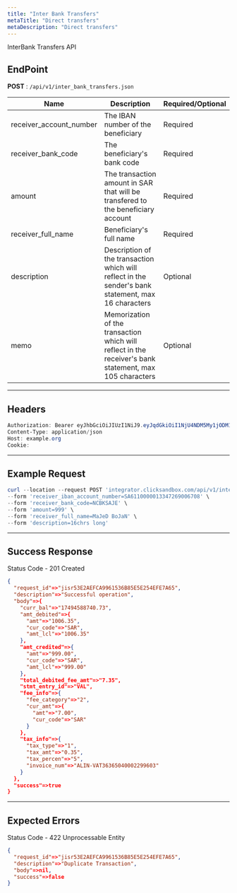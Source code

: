 ```yaml
---
title: "Inter Bank Transfers"
metaTitle: "Direct transfers"
metaDescription: "Direct transfers"
---
```


InterBank Transfers API

## EndPoint
**POST** : `/api/v1/inter_bank_transfers.json`

Name                                   | Description                                 | Required/Optional
-------------------------------------- | ------------------------------------------- | ------------------------
receiver_account_number | The IBAN number of the beneficiary      | Required
receiver_bank_code                              | The beneficiary's bank code  | Required
amount                              | The transaction amount in SAR that will be transfered to the beneficiary account              | Required
receiver_full_name | Beneficiary's full name   | Required
description | Description of the transaction which will reflect in the sender's bank statement, max 16 characters | Optional
memo                              | Memorization of the transaction which will reflect in the receiver's bank statement, max 105 characters              | Optional

--------------------------------------------------------------------------------

## Headers
```powershell
Authorization: Bearer eyJhbGciOiJIUzI1NiJ9.eyJqdGkiOiI1NjU4NDM5My1jODM1LTQ4N2MtOTI3MS1mMmVkOWZiZDJhYTAiLCJzdWIiOiI5Iiwic2NwIjoiYWNjb3VudCIsImF1ZCI6bnVsbCwiaWF0IjoxNTkwOTE5MDk4LCJleHAiOjE1OTA5MTkzOTh9.5ibcQqGhu-_Jdn7KObfPY_0H3wLh3GXTVfMAceJO98w
Content-Type: application/json
Host: example.org
Cookie:
```
--------------------------------------------------------------------------------

## Example Request

```powershell
curl --location --request POST 'integrator.clicksandbox.com/api/v1/inter_bank_transfers.json' \
--form 'receiver_iban_account_number=SA6110000013347269006708' \
--form 'receiver_bank_code=NCBKSAJE' \
--form 'amount=999' \
--form 'receiver_full_name=MaJeD BoJaN' \
--form 'description=16chrs long'
```

--------------------------------------------------------------------------------

## Success Response

Status Code - 201 Created

```json
{
  "request_id"=>"jisr53E2AEFCA9961536B85E5E254EFE7A65",
  "description"=>"Successful operation",
  "body"=>{
    "curr_bal"=>"17494588740.73",
    "amt_debited"=>{
      "amt"=>"1006.35",
      "cur_code"=>"SAR",
      "amt_lcl"=>"1006.35"
    },
    "amt_credited"=>{
      "amt"=>"999.00",
      "cur_code"=>"SAR",
      "amt_lcl"=>"999.00"
    },
    "total_debited_fee_amt"=>"7.35",
    "stmt_entry_id"=>"VAL",
    "fee_info"=>{
      "fee_category"=>"2",
      "cur_amt"=>{
        "amt"=>"7.00",
        "cur_code"=>"SAR"
      }
    },
    "tax_info"=>{
      "tax_type"=>"1",
      "tax_amt"=>"0.35",
      "tax_percen"=>"5",
      "invoice_num"=>"ALIN-VAT36365040002299603"
    }
  },
  "success"=>true
}
```

--------------------------------------------------------------------------------

## Expected Errors
Status Code - 422 Unprocessable Entity

```json
{
  "request_id"=>"jisr53E2AEFCA9961536B85E5E254EFE7A65",
  "description"=>"Duplicate Transaction",
  "body"=>nil,
  "success"=>false
}
```